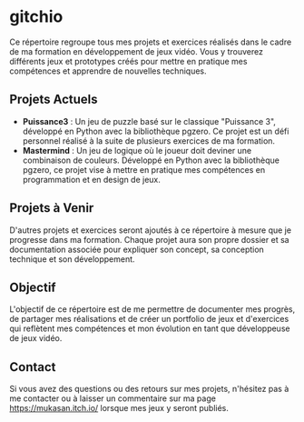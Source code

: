# gitchio

Ce répertoire regroupe tous mes projets et exercices réalisés dans le cadre de ma formation en développement de jeux vidéo. Vous y trouverez différents jeux et prototypes créés pour mettre en pratique mes compétences et apprendre de nouvelles techniques.

## Projets Actuels

- **Puissance3** : Un jeu de puzzle basé sur le classique "Puissance 3", développé en Python avec la bibliothèque pgzero. Ce projet est un défi personnel réalisé à la suite de plusieurs exercices de ma formation.
- **Mastermind** : Un jeu de logique où le joueur doit deviner une combinaison de couleurs. Développé en Python avec la bibliothèque pgzero, ce projet vise à mettre en pratique mes compétences en programmation et en design de jeux.

## Projets à Venir

D'autres projets et exercices seront ajoutés à ce répertoire à mesure que je progresse dans ma formation. Chaque projet aura son propre dossier et sa documentation associée pour expliquer son concept, sa conception technique et son développement.

## Objectif

L'objectif de ce répertoire est de me permettre de documenter mes progrès, de partager mes réalisations et de créer un portfolio de jeux et d'exercices qui reflètent mes compétences et mon évolution en tant que développeuse de jeux vidéo.

## Contact

Si vous avez des questions ou des retours sur mes projets, n'hésitez pas à me contacter ou à laisser un commentaire sur ma page https://mukasan.itch.io/ lorsque mes jeux y seront publiés.
